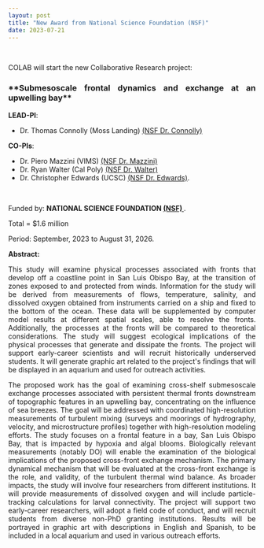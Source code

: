 ```yaml
---
layout: post
title: "New Award from National Science Foundation (NSF)"
date: 2023-07-21
---
```


<br>

<div style="text-align:justify" markdown="1">

 <p> COLAB will start the new Collaborative Research project:</p>

<h3>**Submesoscale frontal dynamics and exchange at an upwelling bay**</h3> 

**LEAD-PI**: 
- Dr. Thomas Connolly (Moss Landing) <a href='https://www.nsf.gov/awardsearch/showAward?AWD_ID=2242163&HistoricalAwards=false'>(NSF Dr. Connolly)</a> <br>
  
**CO-PIs**: 
- Dr. Piero Mazzini (VIMS) <a href='https://www.nsf.gov/awardsearch/showAward?AWD_ID=2242166&HistoricalAwards=false'>(NSF Dr. Mazzini)</a>
- Dr. Ryan Walter (Cal Poly) <a href='https://www.nsf.gov/awardsearch/showAward?AWD_ID=2242164&HistoricalAwards=false'>(NSF Dr. Walter)</a> 
- Dr. Christopher Edwards (UCSC) <a href='https://www.nsf.gov/awardsearch/showAward?AWD_ID=2242165&HistoricalAwards=false'>(NSF Dr. Edwards)</a>. 
<br>

Funded by: **NATIONAL SCIENCE FOUNDATION <a href='https://www.nsf.gov/index.jsp'> (NSF) </a>**. 

Total = $1.6 million <br> 

Period: September, 2023 to August 31, 2026. <br>

**Abstract:**

<p>This study will examine physical processes associated with fronts that develop off a coastline point in San Luis Obispo Bay, at the transition of zones exposed to and protected from winds. Information for the study will be derived from measurements of flows, temperature, salinity, and dissolved oxygen obtained from instruments carried on a ship and fixed to the bottom of the ocean. These data will be supplemented by computer model results at different spatial scales, able to resolve the fronts. Additionally, the processes at the fronts will be compared to theoretical considerations. The study will suggest ecological implications of the physical processes that generate and dissipate the fronts. The project will support early-career scientists and will recruit historically underserved students. It will generate graphic art related to the project's findings that will be displayed in an aquarium and used for outreach activities.</p>

<p>The proposed work has the goal of examining cross-shelf submesoscale exchange processes associated with persistent thermal fronts downstream of topographic features in an upwelling bay, concentrating on the influence of sea breezes. The goal will be addressed with coordinated high-resolution measurements of turbulent mixing (surveys and moorings of hydrography, velocity, and microstructure profiles) together with high-resolution modeling efforts. The study focuses on a frontal feature in a bay, San Luis Obispo Bay, that is impacted by hypoxia and algal blooms. Biologically relevant measurements (notably DO) will enable the examination of the biological implications of the proposed cross-front exchange mechanism. The primary dynamical mechanism that will be evaluated at the cross-front exchange is the role, and validity, of the turbulent thermal wind balance. As broader impacts, the study will involve four researchers from different institutions. It will provide measurements of dissolved oxygen and will include particle-tracking calculations for larval connectivity. The project will support two early-career researchers, will adopt a field code of conduct, and will recruit students from diverse non-PhD granting institutions. Results will be portrayed in graphic art with descriptions in English and Spanish, to be included in a local aquarium and used in various outreach efforts.</p>

</div>


